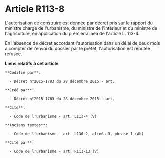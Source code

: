 # Article R113-8

L'autorisation de construire est donnée par décret pris sur le rapport du ministre chargé de l'urbanisme, du ministre de
l'intérieur et du ministre de l'agriculture, en application du premier alinéa de l'article L. 113-4. 

En l'absence de décret accordant l'autorisation dans un délai de deux mois à compter de l'envoi du dossier par le préfet,
l'autorisation est réputée refusée.

**Liens relatifs à cet article**

	**Codifié par**:

	  - Décret n°2015-1783 du 28 décembre 2015 - art.

	**Créé par**:

	  - Décret n°2015-1783 du 28 décembre 2015 - art.

	**Cite**:

	  - Code de l'urbanisme - art. L113-4 (V)

	**Anciens textes**:

	  - Code de l'urbanisme - art. L130-2, alinéa 3, phrase 1 (Ab)

	**Cité par**:

	  - Code de l'urbanisme - art. R113-13 (V)
